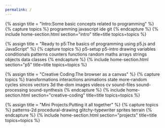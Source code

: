 ```yaml
---
permalink: /
---
```

<!-- Intro -->
{% assign title = "Intro:Some basic concepts related to programming" %}
{% capture topics %}
  programming
  javascript
  ide
  git
{% endcapture %}
{% include home-section.html section="intro" title=title topics=topics %}

<!-- P5 -->
{% assign title = "Ready to p5:The basics of programming using p5.js and JavaScript" %}
{% capture topics %}
  p5-setup
  p5-intro
  drawing
  variables
  conditionals
  patterns
  counters
  functions
  random
  maths
  arrays
  strings
  objects
  data
  classes
{% endcapture %}
{% include home-section.html section="p5" title=title topics=topics %}

<!-- Creative Coding -->
{% assign title = "Creative Coding:The browser as a canvas" %}
{% capture topics %}
  transformations
  interactions
  animations
  state
  more-random
  cycles
  sincos
  vectors
  3d
  the-dom
  images
  videos
  cv
  sound-files
  sound-processing
  sound-synthesis
{% endcapture %}
{% include home-section.html section="creative-coding" title=title topics=topics %}

<!-- Projects -->
{% assign title = "Mini Projects:Putting it all together" %}
{% capture topics %}
  patterns-2d
  procedural-drawing
  glitchy-typewriter
  sprites
  terrain
{% endcapture %}
{% include home-section.html section="projects" title=title topics=topics %}

